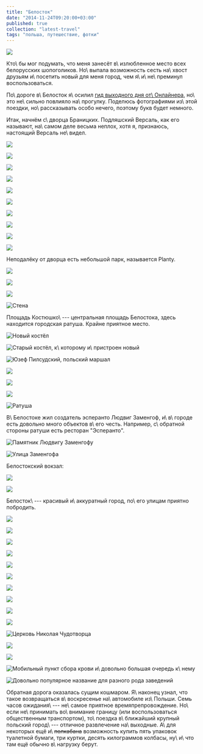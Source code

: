```yaml
---
title: "Белосток"
date: "2014-11-24T09:20:00+03:00"
published: true
collection: "latest-travel"
tags: "польша, путешествие, фотки"
---
```


![](/images/travel/2014-10-bialystok/cover.jpg)

Кто\ бы мог подумать, что меня занесёт в\ излюбленное место всех белорусских шопоголиков. Но\ выпала возможность сесть
на\ хвост друзьям и\ посетить новый для меня город, чем я\ и\ не\ преминул воспользоваться.

По\ дороге в\ Белосток я\ осилил [гид выходного дня от\ Онлайнера][onliner], но\ это не\ сильно повлияло на\ прогулку.
Поделюсь фотографиями из\ этой поездки, но\ рассказывать особо нечего, поэтому букв будет немного.

<!--more-->

Итак, начнём с\ дворца Браницких. Подляшский Версаль, как его называют, на\ самом деле весьма неплох, хотя я, признаюсь,
настоящий Версаль не\ видел.

![](/images/travel/2014-10-bialystok/palac-1.jpg)

![](/images/travel/2014-10-bialystok/palac-2.jpg)

![](/images/travel/2014-10-bialystok/palac-3.jpg)

![](/images/travel/2014-10-bialystok/palac-4.jpg)

![](/images/travel/2014-10-bialystok/palac-5.jpg)

![](/images/travel/2014-10-bialystok/palac-6.jpg)

![](/images/travel/2014-10-bialystok/palac-7.jpg)

![](/images/travel/2014-10-bialystok/palac-8.jpg)

![](/images/travel/2014-10-bialystok/palac-9.jpg)

![](/images/travel/2014-10-bialystok/palac-10.jpg)

Неподалёку от дворца есть небольшой парк, называется Planty.

![](/images/travel/2014-10-bialystok/park-1.jpg)

![](/images/travel/2014-10-bialystok/park-2.jpg)

![](/images/travel/2014-10-bialystok/park-3.jpg)

![Стена](/images/travel/2014-10-bialystok/park-4.jpg "Стена")

Площадь Костюшко\ --- центральная площадь Белостока, здесь находится городская ратуша. Крайне приятное место.

![Новый костёл](/images/travel/2014-10-bialystok/central-square-1.jpg "Новый костёл")

![Старый костёл, к\ которому и\ пристроен новый](/images/travel/2014-10-bialystok/central-square-2.jpg "Старый костёл, к которому и пристроен новый")

![Юзеф Пилсудский, польский маршал](/images/travel/2014-10-bialystok/central-square-3.jpg "Юзеф Пилсудский, польский маршал")

![](/images/travel/2014-10-bialystok/central-square-4.jpg)

![](/images/travel/2014-10-bialystok/central-square-5.jpg)

![](/images/travel/2014-10-bialystok/central-square-6.jpg)

![Ратуша](/images/travel/2014-10-bialystok/central-square-townhall.jpg "Ратуша")

В\ Белостоке жил создатель эсперанто Людвиг Заменгоф, и\ в\ городе есть довольно много объектов в\ его честь. Например,
с\ обратной стороны ратуши есть ресторан "Эсперанто".

![Памятник Людвигу Заменгофу](/images/travel/2014-10-bialystok/zamenhof-1.jpg "Памятник Людвигу Заменгофу")

![Улица Заменгофа](/images/travel/2014-10-bialystok/zamenhof-2.jpg "Улица Заменгофа")

Белостокский вокзал:

![](/images/travel/2014-10-bialystok/railway-station-1.jpg)

![](/images/travel/2014-10-bialystok/railway-station-2.jpg)

Белосток\ --- красивый и\ аккуратный город, по\ его улицам приятно побродить.

![](/images/travel/2014-10-bialystok/streets-1.jpg)

![](/images/travel/2014-10-bialystok/streets-2.jpg)

![](/images/travel/2014-10-bialystok/streets-3.jpg)

![](/images/travel/2014-10-bialystok/streets-4.jpg)

![](/images/travel/2014-10-bialystok/streets-5.jpg)

![](/images/travel/2014-10-bialystok/streets-6.jpg)

![](/images/travel/2014-10-bialystok/streets-7.jpg)

![](/images/travel/2014-10-bialystok/streets-8.jpg)

![](/images/travel/2014-10-bialystok/streets-9.jpg)

![](/images/travel/2014-10-bialystok/streets-10.jpg)

![Церковь Николая Чудотворца](/images/travel/2014-10-bialystok/church-of-nikolaj-chudotvorec.jpg)

![](/images/travel/2014-10-bialystok/streets-11.jpg)

![](/images/travel/2014-10-bialystok/streets-12.jpg)

![Мобильный пункт сбора крови и\ довольно большая очередь к\ нему](/images/travel/2014-10-bialystok/streets-13.jpg "Мобильный пункт сбора крови и довольно большая очередь к нему")

![Довольно популярное название для разного рода заведений](/images/travel/2014-10-bialystok/streets-14.jpg "Довольно популярное название для разного рода заведений")

Обратная дорога оказалась сущим кошмаром. Я\ наконец узнал, что такое возвращаться в\ воскресенье на\ автомобиле
из\ Польши. Семь часов ожидания\ --- не\ самое приятное времяпрепровождение. Но\ если не\ принимать во\ внимание границу
(или воспользоваться общественным транспортом), то\ поездка в\ ближайший крупный польский город\ --- отличное
развлечение на\ выходные. А\ для некоторых ещё и\ ~~полкабана~~ возможность купить пять упаковок туалетной бумаги, три
куртки, десять килограммов колбасы, ну\ и\ что там ещё обычно в\ нагрузку берут.

[onliner]: http://realt.onliner.by/2013/10/21/bialystok
